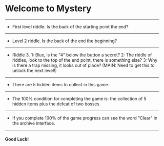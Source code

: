 # Welcome to Mystery
---
* First level riddle.
Is the back of the starting point the end?
---
* Level 2 riddle.
Is the back of the end the beginning?
---
* Riddle 3.
1: Blue, is the "4" below the button a secret?
2: The riddle of riddles, look to the top of the end point, there is something else?
3: Why is there a trap missing, it looks out of place? (MAIN: Need to get this to unlock the next level!)
---
* There are 5 hidden items to collect in this game.
---
* The 100% condition for completing the game is: the collection of 5 hidden items plus the defeat of two bosses.
---
* If you complete 100% of the game progress can see the word "Clear" in the archive interface.
---
#### Good Luck!